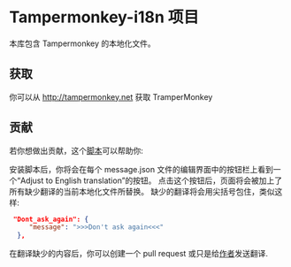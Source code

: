 # Tampermonkey-i18n 项目

本库包含 Tampermonkey 的本地化文件。

## 获取

你可以从 <http://tampermonkey.net> 获取 TramperMonkey

## 贡献

若你想做出贡献，这个[脚本](https://gist.github.com/derjanb/5592ff3b7cdc4feabba5/raw/tampermonkey_translation_support.user.js)可以帮助你:

安装脚本后，你将会在每个 message.json 文件的编辑界面中的按钮栏上看到一个“Adjust to English translation”的按钮。
点击这个按钮后，页面将会被加上了所有缺少翻译的当前本地化文件所替换。 缺少的翻译将会用尖括号包住，类似这样:

```json
 "Dont_ask_again": {
     "message": ">>>Don't ask again<<<"
  },
```

在翻译缺少的内容后，你可以创建一个 pull request 或只是给[作者](mailto:kontakt@tampermonkey.net)发送翻译.
